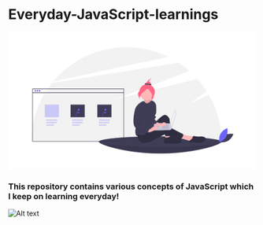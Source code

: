 # Everyday-JavaScript-learnings
![alt text](undraw_web_development_w2vv.png)
### This repository contains various concepts of JavaScript which I keep on learning everyday!
![Alt text](https://miro.medium.com/max/800/1*bxEkHw1xewxOFjmGunb-Cw.png)
